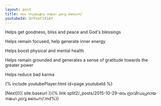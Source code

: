 ```yaml
---
layout: post
title: ഓം സ്വയംഭുവ നമഹ ൧൦൮ ടൈംസ്
youtubeId: DrPxUf1X1AY
---
```

 
 
Helps get goodness, bliss and peace and God's blessings
 
Helps remain focused, help generate inner energy 
 
Helps boost physical and mental health 
 
Helps remain grounded and generates a sense of gratitude towards the greater power 
 
Helps reduce bad karma
 
 
 
 


{% include youtubePlayer.html id=page.youtubeId %}
 
[Next]({{ site.baseurl }}{% link  split2/_posts/2015-10-29-ഓം ദ്രാവിഡപ്രദായ നമഹ ൧൦൮ ടൈംസ്.md%})
 
